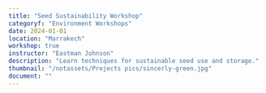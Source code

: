 ```yaml
---
title: "Seed Sustainability Workshop"
categoryf: "Environment Workshops"
date: 2024-01-01
location: "Marrakech"
workshop: true
instructor: "Eastman Johnson"
description: "Learn techniques for sustainable seed use and storage."
thumbnail: "/notassets/Projects pics/sincerly-green.jpg"
document: ""
---
```

